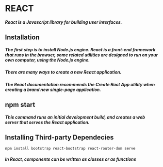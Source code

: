 # REACT

##### React is a Javascript library for building user interfaces.

## Installation

##### The first step is to install Node.js engine. React is a front-end framework that runs in the browser, some related utilities are designed to run on your own computer, using the Node.js engine.

##### There are many ways to create a new React application.

##### The React documentation recommends the *Create Ract App* utility when creating a brand new single-page application.

## npm start

##### This command runs an initial development build, and creates a web server that serves the React application.

## Installing Third-party Dependecies
```
npm install bootstrap react-bootstrap react-router-dom serve

```
##### In React, components can be written as classes or as functions
